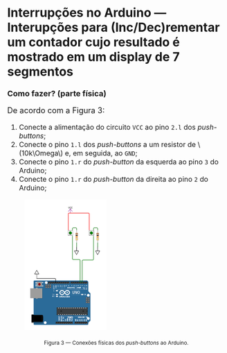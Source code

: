 <style scoped>
    ul, ol {
        font-size: 16px;
    }
    figcaption {
        font-size: 12px;
        text-align: center;
    }
    h2 {
        font-size: 28px;
    }
    p {
        font-size: 18px;
    }
</style>

## Interrupções no Arduino — Interupções para (Inc/Dec)rementar um contador cujo resultado é mostrado em um display de 7 segmentos

<div class="flex-container">
<div class="column-container" markdown="1">

**Como fazer? (parte física)**

De acordo com a Figura 3:

1. Conecte a alimentação do circuito `VCC` ao pino `2.l` dos *push-buttons*;
2. Conecte o pino `1.l` dos *push-buttons* a um resistor de \\(10k\Omega\\) e, em seguida, ao `GND`;
3. Conecte o pino `1.r` do *push-button* da esquerda ao pino `3` do Arduino;
4. Conecte o pino `1.r` do *push-button* da direita ao pino `2` do Arduino;

</div>
<div class="column-container" markdown="1">
<figure markdown="1">

<!-- _class: transparent -->
![centered-img](./img/23incdec.png)

<figcaption markdown="1">Figura 3 — Conexões físicas dos <em>push-buttons</em> ao Arduino.</figcaption>   
</figure>
</div>
</div>

